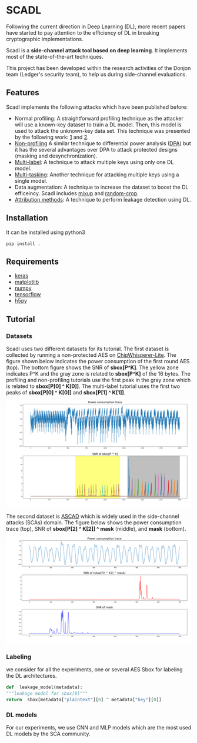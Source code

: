 # SCADL

Following the current direction in Deep Learning (DL), more
recent papers have started to pay attention to the efficiency of DL in
breaking cryptographic implementations.

Scadl is a **side-channel attack tool based on deep learning**. It implements most of the state-of-the-art techniques. 

This project has been developed within the research activities of the   Donjon team (Ledger's security team), to help us during side-channel evaluations.
## Features

Scadl implements the following attacks which have been published before:
 - Normal profiling: A straightforward profiling technique as the attacker will use a known-key dataset to train a DL model. Then, this model is used to attack the unknown-key data set. This technique was presented by the following work: [1](https://eprint.iacr.org/2016/921) and [2](https://eprint.iacr.org/2018/053).
 - [Non-profiling](https://tches.iacr.org/index.php/TCHES/article/view/7387) A similar technique to differential power analysis ([DPA](https://paulkocher.com/doc/DifferentialPowerAnalysis.pdf)) but it has the several advantages over DPA to attack protected designs (masking and desynchronization).
 - [Multi-label](https://eprint.iacr.org/2020/436): A technique to attack multiple keys using only one DL model.  
 - [Multi-tasking](https://eprint.iacr.org/2023/006.pdf): Another technique for attacking multiple keys using a single model.
 - Data augmentation: A technique to increase the dataset to boost the DL efficeincy. Scadl includes [mixup](https://eprint.iacr.org/2021/328.pdf) and [random-crop](https://blog.roboflow.com/why-and-how-to-implement-random-crop-data-augmentation/).
 - [Attribution methods](https://eprint.iacr.org/2019/143.pdf): A technique to perform leakage detection using DL.

## Installation
It can be installed using python3

    pip install .

## Requirements
- [keras](https://keras.io/)
- [matplotlib](https://matplotlib.org/)
- [numpy](https://numpy.org/)
- [tensorflow](https://www.tensorflow.org/)
- [h5py](https://pypi.org/project/h5py/)

## Tutorial

### Datasets

Scadl uses two different datasets for its tutorial. The first dataset is collected by running a non-protected AES on [ChipWhisperer-Lite](https://rtfm.newae.com/Targets/CW303%20Arm/). The figure shown below indicates the power consumption of the first round AES (top). The bottom figure shows the SNR of **sbox[P^K]**. The yellow zone indicates P^K and the gray zone is related to **sbox[P^K]** of the 16 bytes. The profiling and non-profiling tutorials use the first peak in the gray zone which is related to **sbox[P[0] ^ K[0]]**. The multi-label tutorial uses the first two peaks of **sbox[P[0] ^ K[0]]** and **sbox[P[1] ^ K[1]]**.

![cw_trace](images/cw_aes.png)


The second dataset is [ASCAD](https://github.com/ANSSI-FR/ASCAD/tree/master/ATMEGA_AES_v1) which is widely used in the side-channel attacks (SCAs) domain. The figure below shows the power consumption trace (top), SNR of **sbox[P[2] ^ K[2]] ^ mask** (middle), and **mask** (bottom).

![ascad_trace](images/ascad.png)

###  Labeling
we consider for all the experiments, one or several AES Sbox for labeling the DL architectures.
```python 
def  leakage_model(metadata):
"""leakage model for sbox[0]"""
return  sbox[metadata["plaintext"][0] ^ metadata["key"][0]]
```
### DL models
For our experiments, we use CNN and MLP models which are the most used DL models by the SCA community.

